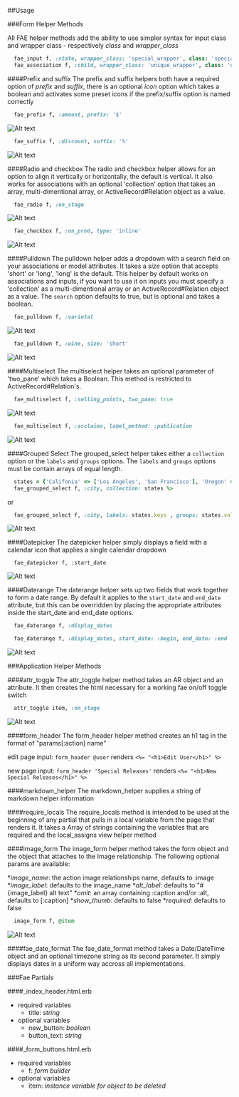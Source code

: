##Usage

###Form Helper Methods

All FAE helper methods add the ability to use simpler syntax for input class and wrapper class - respectively <em>class</em> and <em>wrapper_class</em>

```ruby
  fae_input f, :state, wrapper_class: 'special_wrapper', class: 'special_input'
  fae_association f, :child, wrapper_class: 'unique_wrapper', class: 'unique_input'
```

####Prefix and suffix
The prefix and suffix helpers both have a required option of <em>prefix</em> and <em>suffix</em>, there is an optional <em>icon</em> option which takes a boolean and activates some preset icons if the prefix/suffix option is named correctly
```ruby
  fae_prefix f, :amount, prefix: '$'
```
![Alt text](http://www.afinesite.com/fae/documentation/fae_prefix.png')


```ruby
  fae_suffix f, :discount, suffix: '%'
```
![Alt text](http://www.afinesite.com/fae/documentation/fae_suffix.png')

####Radio and checkbox
The radio and checkbox helper allows for an option to align it vertically or horizontally, the default is vertical. It also works for associations with an optional 'collection' option that takes an array, multi-dimentional array, or ActiveRecord#Relation object as a value.
```ruby
  fae_radio f, :on_stage
```
![Alt text](http://www.afinesite.com/fae/documentation/fae_radio_stacked.png')

```ruby
  fae_checkbox f, :on_prod, type: 'inline'
```
![Alt text](http://www.afinesite.com/fae/documentation/fae_radio_inline.png')

####Pulldown
The pulldown helper adds a dropdown with a search field on your associations or model attributes. It takes a <em>size</em> option that accepts 'short' or 'long', 'long' is the default. This helper by default works on associations and inputs, if you want to use it on inputs you must specify a 'collection' as a multi-dimentional array or an ActiveRecord#Relation object as a value. The `search` option defaults to true, but is optional and takes a boolean.
```ruby
  fae_pulldown f, :varietal
```
![Alt text](http://www.afinesite.com/fae/documentation/fae_pulldown.png')

```ruby
  fae_pulldown f, :wine, size: 'short'
```
![Alt text](http://www.afinesite.com/fae/documentation/fae_pulldown_short.png')

####Multiselect
The multiselect helper takes an optional parameter of 'two_pane' which takes a Boolean. This method is restricted to ActiveRecord#Relation's.
```ruby
  fae_multiselect f, :selling_points, two_pane: true
```
![Alt text](http://www.afinesite.com/fae/documentation/fae_multiselect_two_pane.png')

```ruby
  fae_multiselect f, :acclaims, label_method: :publication
```
![Alt text](http://www.afinesite.com/fae/documentation/fae_multiselect.png')

####Grouped Select
The grouped_select helper takes either a `collection` option or the `labels` and `groups` options. The `labels` and `groups` options must be contain arrays of equal length.
```ruby
  states = {'Califonia' => ['Los Angeles', 'San Francisco'], 'Oregon' => ['Portland', 'Boring']}
  fae_grouped_select f, :city, collection: states %>
```

or

```ruby
  fae_grouped_select f, :city, labels: states.keys , groups: states.values
```
![Alt text](http://www.afinesite.com/fae/documentation/a')

####Datepicker
The datepicker helper simply displays a field with a calendar icon that applies a single calendar dropdown
```
  fae_datepicker f, :start_date
```
![Alt text](http://www.afinesite.com/fae/documentation/fae_datepicker.png')


####Daterange
The daterange helper sets up two fields that work together to form a date range. By default it applies to the `start_date` and `end_date` attribute, but this can be overridden by placing the appropriate attributes inside the start_date and end_date options.
```ruby
  fae_daterange f, :display_dates
```
```ruby
  fae_daterange f, :display_dates, start_date: :begin, end_date: :end
```
![Alt text](http://www.afinesite.com/fae/documentation/fae_daterange.png')

###Application Helper Methods

####attr_toggle
The attr_toggle helper method takes an AR object and an attribute. It then creates the html necessary for a working fae on/off toggle switch
```ruby
  attr_toggle item, :on_stage
```
![Alt text](http://www.afinesite.com/fae/documentation/attr_toggle.png')

####form_header
The form_header helper method creates an h1 tag in the format of "params[:action] name"

edit page input: `form_header @user` renders `<%= "<h1>Edit User</h1>" %>`

new page input: `form_header 'Special Releases'` renders `<%= "<h1>New Special Releases</h1>" %>`

####markdown_helper
The markdown_helper supplies a string of markdown helper information

####require_locals
The require_locals method is intended to be used at the beginning of any partial that pulls in a local variable from the page that renders it. It takes a Array of strings containing the variables that are required and the local_assigns view helper method

####image_form
The image_form helper method takes the form object and the object that attaches to the Image relationship. The following optional params are available:

*<em>image_name</em>: the action image relationships name, defaults to :image
*<em>image_label</em>: defaults to the image_name
*<em>alt_label</em>: defaults to "#{image_label} alt text"
*<em>omit</em>: an array containing :caption and/or :alt, defaults to [:caption]
*<em>show_thumb</em>: defaults to false
*<em>required</em>: defaults to false

```ruby
  image_form f, @item
```
![Alt text](http://www.afinesite.com/fae/documentation/image_form.png')

####fae_date_format
The fae_date_format method takes a Date/DateTime object and an optional timezone string as its second parameter. It simply displays dates in a uniform way accross all implementations.

###Fae Partials

####_index_header.html.erb

* required variables
  * title: <em>string</em>
* optional variables
  * new_button: <em>boolean</em>
  * button_text: <em>string</em>

####_form_buttons.html.erb

* required variables
  * f: <em>form builder</em>
* optional variables
  * item: <em>instance variable for object to be deleted</em>